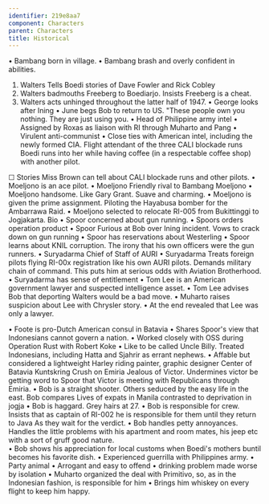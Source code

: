 ```yaml
---
identifier: 219e8aa7
component: Characters
parent: Characters 
title: Historical
---
```

• Bambang born in village. • Bambang brash and overly confident in
abilities.

1.  Walters Tells Boedi stories of Dave Fowler and Rick Cobley
2.  Walters badmouths Freeberg to Boediarjo. Insists Freeberg is a
    cheat.
3.  Walters acts unhinged throughout the latter half of 1947. • George
    looks after Ining • June begs Bob to return to US. \"These people
    own you nothing. They are just using you. • Head of Philippine army
    intel • Assigned by Roxas as liaison with RI through Muharto and
    Pang • Virulent anti-communist • Close ties with American intel,
    including the newly formed CIA. Flight attendant of the three CALI
    blockade runs Boedi runs into her while having coffee (in a
    respectable coffee shop) with another pilot.

☐ Stories Miss Brown can tell about CALI blockade runs and other pilots.
• Moeljono is an ace pilot. • Moeljono Friendly rival to Bambang
Moeljono • Moeljono handsome. Like Gary Grant. Suave and charming. •
Moeljono is given the prime assignment. Piloting the Hayabusa bomber for
the Ambarrawa Raid. • Moeljono selected to relocate RI-005 from
Bukittinggi to Jogjakarta. Bio • Spoor concerned about gun running. •
Spoors orders operation product • Spoor Furious at Bob over Ining
incident. Vows to crack down on gun running • Spoor has reservations
about Westerling • Spoor learns about KNIL corruption. The irony that
his own officers were the gun runners. • Suryadarma Chief of Staff of
AURI • Suryadarma Treats foreign pilots flying RI-00x registration like
his own AURI pilots. Demands military chain of command. This puts him at
serious odds with Aviation Brotherhood. • Suryadarma has sense of
entitlement • Tom Lee is an American government lawyer and suspected
intelligence asset. • Tom Lee advises Bob that deporting Walters would
be a bad move. • Muharto raises suspicion about Lee with Chrysler story.
• At the end revealed that Lee was only a lawyer.

• Foote is pro-Dutch American consul in Batavia • Shares Spoor's view
that Indonesians cannot govern a nation. • Worked closely with OSS
during Operation Rust with Robert Koke • Like to be called Uncle Billy.
Treated Indonesians, including Hatta and Sjahrir as errant nephews. •
Affable but considered a lightweight Harley riding painter, graphic
designer Center of Batavia Kuntskring Crush on Emiria Jealous of Victor.
Undermines victor be getting word to Spoor that Victor is meeting with
Republicans through Emiria. • Bob is a straight shooter. Others seduced
by the easy life in the east. Bob compares Lives of expats in Manila
contrasted to deprivation in jogja • Bob is haggard. Grey hairs at 27. •
Bob is responsible for crew. Insists that as captain of RI-002 he is
responsible for them until they return to Java As they wait for the
verdict. • Bob handles petty annoyances. Handles the little problems
with his apartment and room mates, his jeep etc with a sort of gruff
good nature.\
• Bob shows his appreciation for local customs when Boedi's mothers
buntil becomes his favorite dish. • Experienced guerrilla with
Philippines army. • Party animal • Arrogant and easy to offend •
drinking problem made worse by isolation • Muharto organized the deal
with Primitivo, so, as in the Indonesian fashion, is responsible for him
• Brings him whiskey on every flight to keep him happy.

